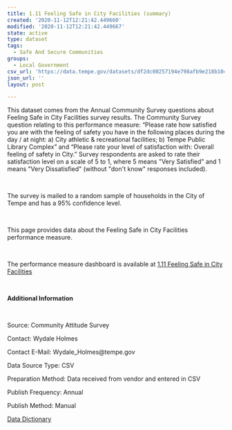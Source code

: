 ```yaml
---
title: 1.11 Feeling Safe in City Facilities (summary)
created: '2020-11-12T12:21:42.449660'
modified: '2020-11-12T12:21:42.449667'
state: active
type: dataset
tags:
  - Safe And Secure Communities
groups:
  - Local Government
csv_url: 'https://data.tempe.gov/datasets/df2dc00257194e798afb9e218b104efb_0.csv'
json_url: ''
layout: post

---
```

<p>This dataset comes from the Annual Community Survey questions about Feeling Safe in City Facilities survey results. The Community Survey question relating to this performance measure: “Please rate how satisfied you are with the feeling of safety you have in the following places during the day / at night: a) City athletic &amp; recreational facilities; b) Tempe Public Library Complex” and “Please rate your level of satisfaction with: Overall feeling of safety in City.” Survey respondents are asked to rate their satisfaction level on a scale of 5 to 1, where 5 means &quot;Very Satisfied&quot; and 1 means &quot;Very Dissatisfied&quot; (without &quot;don't know&quot; responses included).<br /></p><p><br /></p><p>The survey is mailed to a random sample of households in the City of Tempe and has a 95% confidence level.</p><p><br /></p><p></p><p>This page provides data about the Feeling Safe in City Facilities performance measure. </p><p><br /></p><p>The performance measure dashboard is available at <a href='https://safe-and-secure-communities-tempegov.hub.arcgis.com/pages/feeling-safe-in-city-facilities' rel='nofollow ugc' target='_blank'>1.11 Feeling Safe in City Facilities</a></p><p><br /></p><p><b>Additional Information</b></p><p><br /></p><p>Source: Community Attitude Survey</p><p>Contact: Wydale Holmes</p><p>Contact E-Mail: Wydale_Holmes@tempe.gov</p><p>Data Source Type: CSV</p><p>Preparation Method: Data received from vendor and entered in CSV</p><p>Publish Frequency: Annual</p><p>Publish Method: Manual</p><p><a href='https://gis.tempe.gov/design/data-dictionary/1.11%20Feeling%20Safe%20in%20City%20Facilities%20(summary)/' rel='nofollow ugc' target='_blank'>Data Dictionary</a><br /></p>
